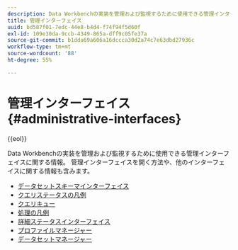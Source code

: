 ```yaml
---
description: Data Workbenchの実装を管理および監視するために使用できる管理インターフェイスに関する情報。 管理インターフェイスを開く方法や、他のインターフェイスに関する情報も含みます。
title: 管理インターフェイス
uuid: bd587f01-7edc-44e8-b4d4-f74f94f5d60f
exl-id: 109e30da-9ccb-4349-865a-dff9c05fe37a
source-git-commit: b1dda69a606a16dccca30d2a74c7e63dbd27936c
workflow-type: tm+mt
source-wordcount: '88'
ht-degree: 55%

---
```


# 管理インターフェイス{#administrative-interfaces}

{{eol}}

Data Workbenchの実装を管理および監視するために使用できる管理インターフェイスに関する情報。 管理インターフェイスを開く方法や、他のインターフェイスに関する情報も含みます。

* [データセットスキーマインターフェイス](c-dtst-sch-intrf.md)
* [クエリステータスの凡例](c-query-stat-lgnd.md)
* [クエリキュー](c-query-que/c-query-que.md)
* [処理の凡例](c-pro-lgd.md)
* [詳細ステータスインターフェイス](c-det-stat-interf.md)
* [プロファイルマネージャー](https://experienceleague.adobe.com/docs/data-workbench/using/client/ui-analysis-features/cstm-prof-files-mgrs/c-new-prof-mgrs.html)
* [データセットマネージャー](c-dataset-mgrs/c-dataset-mgrs.md)
